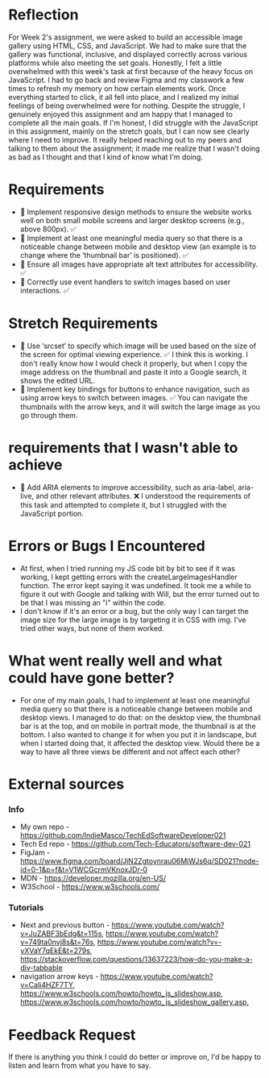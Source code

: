 # Reflection

For Week 2's assignment, we were asked to build an accessible image gallery using HTML, CSS, and JavaScript. We had to make sure that the gallery was functional, inclusive, and displayed correctly across various platforms while also meeting the set goals. Honestly, I felt a little overwhelmed with this week's task at first because of the heavy focus on JavaScript. I had to go back and review Figma and my classwork a few times to refresh my memory on how certain elements work. Once everything started to click, it all fell into place, and I realized my initial feelings of being overwhelmed were for nothing. Despite the struggle, I genuinely enjoyed this assignment and am happy that I managed to complete all the main goals. If I'm honest, I did struggle with the JavaScript in this assignment, mainly on the stretch goals, but I can now see clearly where I need to improve. It really helped reaching out to my peers and talking to them about the assignment; it made me realize that I wasn't doing as bad as I thought and that I kind of know what I'm doing.

# Requirements

- 🎯 Implement responsive design methods to ensure the website works well on both small mobile screens and larger desktop screens (e.g., above 800px). ✅
- 🎯 Implement at least one meaningful media query so that there is a noticeable change between mobile and desktop view (an example is to change where the ‘thumbnail bar’ is positioned). ✅
- 🎯 Ensure all images have appropriate alt text attributes for accessibility. ✅
- 🎯 Correctly use event handlers to switch images based on user interactions. ✅

# Stretch Requirements

- 🏹 Use ‘srcset’ to specify which image will be used based on the size of the screen for optimal viewing experience. ✅ I think this is working. I don't really know how I would check it properly, but when I copy the image address on the thumbnail and paste it into a Google search, it shows the edited URL.
- 🏹 Implement key bindings for buttons to enhance navigation, such as using arrow keys to switch between images. ✅ You can navigate the thumbnails with the arrow keys, and it will switch the large image as you go through them.

# requirements that I wasn't able to achieve

- 🏹 Add ARIA elements to improve accessibility, such as aria-label, aria-live, and other relevant attributes. ❌ I understood the requirements of this task and attempted to complete it, but I struggled with the JavaScript portion.

# Errors or Bugs I Encountered

- At first, when I tried running my JS code bit by bit to see if it was working, I kept getting errors with the createLargeImagesHandler function. The error kept saying it was undefined. It took me a while to figure it out with Google and talking with Will, but the error turned out to be that I was missing an "i" within the code.
- I don't know if it's an error or a bug, but the only way I can target the image size for the large image is by targeting it in CSS with img. I've tried other ways, but none of them worked.

# What went really well and what could have gone better?

- For one of my main goals, I had to implement at least one meaningful media query so that there is a noticeable change between mobile and desktop views. I managed to do that: on the desktop view, the thumbnail bar is at the top, and on mobile in portrait mode, the thumbnail is at the bottom. I also wanted to change it for when you put it in landscape, but when I started doing that, it affected the desktop view. Would there be a way to have all three views be different and not affect each other?

# External sources

### Info

- My own repo - https://github.com/IndieMasco/TechEdSoftwareDeveloper021
- Tech Ed repo - https://github.com/Tech-Educators/software-dev-021
- FigJam - https://www.figma.com/board/JjN2Zgtoynrau06MjWJs6q/SD021?node-id=0-1&p=f&t=V1WCGcrmVKnoxJDr-0
- MDN - https://developer.mozilla.org/en-US/
- W3School - https://www.w3schools.com/

### Tutorials

- Next and previous button - https://www.youtube.com/watch?v=JuZABF3bEdg&t=115s, https://www.youtube.com/watch?v=749ta0nvj8s&t=76s, https://www.youtube.com/watch?v=-yXVaY7qEkE&t=279s, https://stackoverflow.com/questions/13637223/how-do-you-make-a-div-tabbable
- navigation arrow keys - https://www.youtube.com/watch?v=Cali4HZF7TY, https://www.w3schools.com/howto/howto_js_slideshow.asp, https://www.w3schools.com/howto/howto_js_slideshow_gallery.asp,

# Feedback Request

If there is anything you think I could do better or improve on, I'd be happy to listen and learn from what you have to say.
